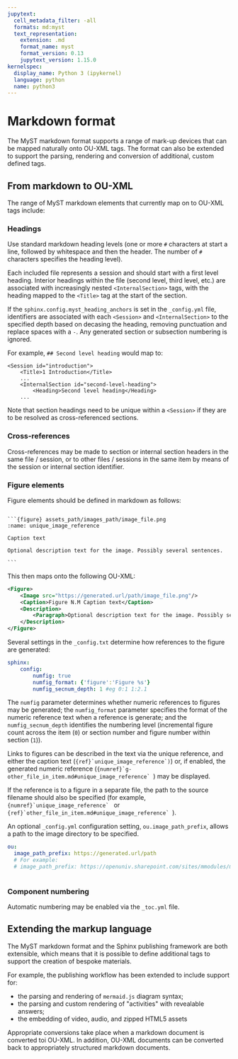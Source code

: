```yaml
---
jupytext:
  cell_metadata_filter: -all
  formats: md:myst
  text_representation:
    extension: .md
    format_name: myst
    format_version: 0.13
    jupytext_version: 1.15.0
kernelspec:
  display_name: Python 3 (ipykernel)
  language: python
  name: python3
---
```


# Markdown format

The MyST markdown format supports a range of mark-up devices that can be mapped naturally onto OU-XML tags. The format can also be extended to support the parsing, rendering and conversion of additional, custom defined tags.

## From markdown to OU-XML

The range of MyST markdown elements that currently map on to OU-XML tags include:

### Headings

Use standard markdown heading levels (one or more `#` characters at start a line, followed by whitespace and then the header. The number of `#` characters specifies the heading level).

Each included file represents a session and should start with a first level heading. Interior headings within the file (second level, third level, etc.) are associated with increasingly nested `<InternalSection>` tags, with the heading mapped to the `<Title>` tag at the start of the section.

If the `sphinx.config.myst_heading_anchors` is set in the `_config.yml` file, identifiers are associated with each `<Session>` and `<InternalSection>` to the specified depth based on decasing the heading, removing punctuation and replace spaces with a `-`. Any generated section or subsection numbering is ignored.

For example, `## Second level heading` would map to:

```text
<Session id="introduction">
    <Title>1 Introduction</Title>
    ...
    <InternalSection id="second-level-heading">
        <Heading>Second level heading</Heading>
    ...
```

Note that section headings need to be unique within a `<Session>` if they are to be resolved as cross-referenced sections.

### Cross-references

Cross-references may be made to section or internal section headers in the same file / session, or to other files / sessions in the same item by means of the session or internal section identifier.

### Figure elements

Figure elements should be defined in markdown as follows:

````text

```{figure} assets_path/images_path/image_file.png
:name: unique_image_reference

Caption text

Optional description text for the image. Possibly several sentences.

```
````

This then maps onto the following OU-XML:

```xml
<Figure>
    <Image src="https://generated.url/path/image_file.png"/>
    <Caption>Figure N.M Caption text</Caption>
    <Description>
        <Paragraph>Optional description text for the image. Possibly several sentences.</Paragraph>
    </Description>
</Figure>
```

Several settings in the `_config.txt` determine how references to the figure are generated:

```yaml
sphinx:
    config:
        numfig: true
        numfig_format: {'figure':'Figure %s'}
        numfig_secnum_depth: 1 #eg 0:1 1:2.1
```

The `numfig` parameter determines whether numeric references to figures may be generated; the `numfig_format` parameter specifies the format of the numeric reference text when a reference is generate; and the `numfig_secnum_depth` identifies the numbering level (incremental figure count across the item (`0`) or section number and figure number within section (`1`)).

Links to figures can be described in the text via the unique reference, and either the caption text (`` {ref}`unique_image_reference`) ``) or, if enabled, the generated numeric reference (`` {numref}`g-other_file_in_item.md#unique_image_reference`  ``) may be displayed.

If the reference is to a figure in a separate file, the path to the source filename should also be specified (for example, `` {numref}`unique_image_reference`  `` or `` {ref}`other_file_in_item.md#unique_image_reference`  ``).

An optional `_config.yml` configuration setting, `ou.image_path_prefix`, allows a path to the image directory to be specified.

```yaml
ou:
  image_path_prefix: https://generated.url/path
  # For example:
  # image_path_prefix: https://openuniv.sharepoint.com/sites/mmodules/m348/lmimages/
 
```

### Component numbering

Automatic numbering may be enabled via the `_toc.yml` file.

## Extending the markup language

The MyST markdown format and the Sphinx publishing framework are both extensible, which means that it is possible to define additional tags to support the creation of bespoke materials.

For example, the publishing workflow has been extended to include support for:

- the parsing and rendering of `mermaid.js` diagram syntax;
- the parsing and custom rendering of "activities" with revealable answers;
- the embedding of video, audio, and zipped HTML5 assets

Appropriate conversions take place when a markdown document is converted toi OU-XML. In addition, OU-XML documents can be converted back to appropriately structured markdown documents.
